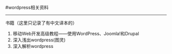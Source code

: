 #wordpress相关资料

----

书籍（这里只记录了有中文译本的）
1. 移动Web开发高级教程——使用WordPress、Joomla!和Drupal
2. 深入浅出wordpress(图灵)
3. 深入解析wordpress
